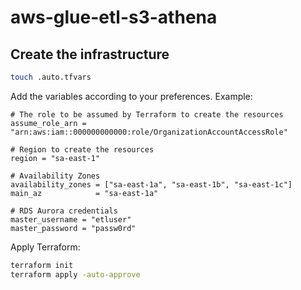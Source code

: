 # aws-glue-etl-s3-athena



## Create the infrastructure

```sh
touch .auto.tfvars
```

Add the variables according to your preferences. Example:

```hcl
# The role to be assumed by Terraform to create the resources
assume_role_arn = "arn:aws:iam::000000000000:role/OrganizationAccountAccessRole"

# Region to create the resources
region = "sa-east-1"

# Availability Zones
availability_zones = ["sa-east-1a", "sa-east-1b", "sa-east-1c"]
main_az            = "sa-east-1a"

# RDS Aurora credentials
master_username = "etluser"
master_password = "passw0rd"
```

Apply Terraform:

```sh
terraform init
terraform apply -auto-approve
```